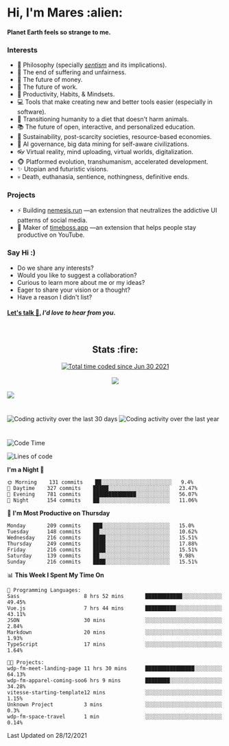 <h1>Hi, I'm Mares :alien:</h1>

#### Planet Earth feels so strange to me.

### **Interests**

- 🌊 Philosophy (specially [_sentism_][sentismmedium] and its implications).
- 🎯 The end of suffering and unfairness.
- 💸 The future of money.
- 💼 The future of work.
- 🧠 Productivity, Habits, & Mindsets.
- 💻 Tools that make creating new and better tools easier (especially in software).
- 🥗 Transitioning humanity to a diet that doesn't harm animals.
- 📚 The future of open, interactive, and personalized education.
- 🌱 Sustainability, post-scarcity societies, resource-based economies.
- 🤖 AI governance, big data mining for self-aware civilizations.
- 👓 Virtual reality, mind uploading, virtual worlds, digitalization.
- 🐵 Platformed evolution, transhumanism, accelerated development.
- ✨ Utopian and futuristic visions.
- 💀 Death, euthanasia, sentience, nothingness, definitive ends.


### **Projects**

- ⚡ Building [nemesis.run](https://nemesis.run) —an extension that neutralizes the addictive UI patterns of social media.
- 💎 Maker of [timeboss.app](https://timeboss.app) —an extension that helps people stay productive on YouTube.


### **Say Hi :)**

- Do we share any interests?
- Would you like to suggest a collaboration?
- Curious to learn more about me or my ideas?
- Eager to share your vision or a thought?
- Have a reason I didn't list?

#### [Let's talk :wave:.](mailto:mareszhar@gmail.com) _I'd love to hear from you_.

[sentismmedium]: https://medium.com/@mareszhar/born-a-prisoner-a-reflection-about-life-its-struggles-and-a-plan-to-escape-d8566ce9b026

<br>

<h2 align="center">Stats :fire:</h2>

<div align="center">
  <a href="https://wakatime.com/@cfdc0e0d-4860-4b62-9ff0-cb659185525e">
    <img src="https://wakatime.com/badge/user/cfdc0e0d-4860-4b62-9ff0-cb659185525e.svg" alt="Total time coded since Jun 30 2021" />
  </a>
</div>

<br>

<div align="center">
  <img src="https://github-readme-streak-stats.herokuapp.com?user=mareszhar&theme=black-ice&hide_border=true&stroke=FFFFFF15&ring=DF8FFE&fire=DF8FFE&currStreakLabel=DF8FFE&background=1A232A&currStreakNum=86FFAB&dates=B1AAB3FF">
</div>

<!-- Add or remove this: &dates=B1AAB3FF at the end of the streak stats URL if they get bugged and aren't updating -->

<br>

<img src="https://activity-graph.herokuapp.com/graph?username=mareszhar&theme=nord&bg_color=00000000&color=979797&line=DF8FFE&point=00000000&area=true&hide_border=true">

<br>

<h1></h1>

<img src="https://wakatime.com/share/@mares/5df0ff02-9c79-41b4-b540-51dc9c65a57b.svg" alt="Coding activity over the last 30 days" />
<img src="https://wakatime.com/share/@mares/ea89ba71-f374-40af-930c-e0655909fe37.svg" alt="Coding activity over the last year" />

<h1></h1>

<!--START_SECTION:waka-->
![Code Time](http://img.shields.io/badge/Code%20Time-401%20hrs%2027%20mins-blue)

![Lines of code](https://img.shields.io/badge/From%20Hello%20World%20I%27ve%20Written-124%20Thousand%20lines%20of%20code-blue)

**I'm a Night 🦉** 

```text
🌞 Morning    131 commits    ██░░░░░░░░░░░░░░░░░░░░░░░   9.4% 
🌆 Daytime    327 commits    █████░░░░░░░░░░░░░░░░░░░░   23.47% 
🌃 Evening    781 commits    ██████████████░░░░░░░░░░░   56.07% 
🌙 Night      154 commits    ██░░░░░░░░░░░░░░░░░░░░░░░   11.06%

```
📅 **I'm Most Productive on Thursday** 

```text
Monday       209 commits    ███░░░░░░░░░░░░░░░░░░░░░░   15.0% 
Tuesday      148 commits    ██░░░░░░░░░░░░░░░░░░░░░░░   10.62% 
Wednesday    216 commits    ████░░░░░░░░░░░░░░░░░░░░░   15.51% 
Thursday     249 commits    ████░░░░░░░░░░░░░░░░░░░░░   17.88% 
Friday       216 commits    ████░░░░░░░░░░░░░░░░░░░░░   15.51% 
Saturday     139 commits    ██░░░░░░░░░░░░░░░░░░░░░░░   9.98% 
Sunday       216 commits    ████░░░░░░░░░░░░░░░░░░░░░   15.51%

```


📊 **This Week I Spent My Time On** 

```text
💬 Programming Languages: 
Sass                     8 hrs 52 mins       ████████████░░░░░░░░░░░░░   49.45% 
Vue.js                   7 hrs 44 mins       ██████████░░░░░░░░░░░░░░░   43.11% 
JSON                     30 mins             ░░░░░░░░░░░░░░░░░░░░░░░░░   2.84% 
Markdown                 20 mins             ░░░░░░░░░░░░░░░░░░░░░░░░░   1.93% 
TypeScript               17 mins             ░░░░░░░░░░░░░░░░░░░░░░░░░   1.64%

🐱‍💻 Projects: 
wdp-fm-meet-landing-page 11 hrs 30 mins      ████████████████░░░░░░░░░   64.13% 
wdp-fm-apparel-coming-soo6 hrs 9 mins        ████████░░░░░░░░░░░░░░░░░   34.28% 
vitesse-starting-template12 mins             ░░░░░░░░░░░░░░░░░░░░░░░░░   1.15% 
Unknown Project          3 mins              ░░░░░░░░░░░░░░░░░░░░░░░░░   0.3% 
wdp-fm-space-travel      1 min               ░░░░░░░░░░░░░░░░░░░░░░░░░   0.14%

```


 Last Updated on 28/12/2021
<!--END_SECTION:waka-->
